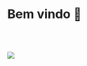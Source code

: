 
<h1 >Bem vindo 🖤</h1> 
 <br>
 <br>
 <br>

 
 
 
<div class = "div1">
<img class = "img" src="https://i.pinimg.com/originals/2a/04/78/2a0478c9f21d3e9d674b915bdca43f77.gif"  />
</div>




